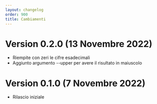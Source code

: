 ```yaml
---
layout: changelog
order: 900
title: Cambiamenti
---
```

# Version 0.2.0 (13 Novembre 2022)

* Riempite con zeri le cifre esadecimali
* Aggiunto argumento --upper per avere il risultato in maiuscolo

# Version 0.1.0 (7 Novembre 2022)

* Rilascio iniziale
